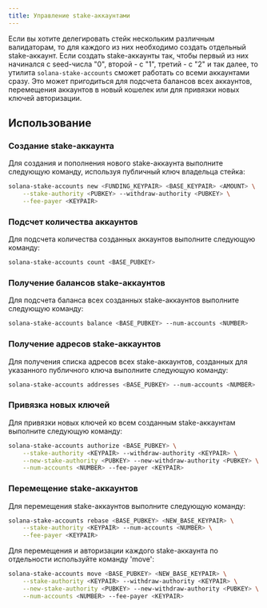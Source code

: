 ```yaml
---
title: Управление stake-аккаунтами
---
```


Если вы хотите делегировать стейк нескольким различным валидаторам, то для каждого из них необходимо создать отдельный stake-аккаунт. Если создать stake-аккаунты так, чтобы первый из них начинался с seed-числа "0", второй - с "1", третий - с "2" и так далее, то утилита `solana-stake-accounts` сможет работать со всеми аккаунтами сразу. Это может пригодиться для подсчета балансов всех аккаунтов, перемещения аккаунтов в новый кошелек или для привязки новых ключей авторизации.

## Использование

### Создание stake-аккаунта

Для создания и пополнения нового stake-аккаунта выполните следующую команду, используя публичный ключ владельца стейка:

```bash
solana-stake-accounts new <FUNDING_KEYPAIR> <BASE_KEYPAIR> <AMOUNT> \
    --stake-authority <PUBKEY> --withdraw-authority <PUBKEY> \
    --fee-payer <KEYPAIR>
```

### Подсчет количества аккаунтов

Для подсчета количества созданных аккаунтов выполните следующую команду:

```bash
solana-stake-accounts count <BASE_PUBKEY>
```

### Получение балансов stake-аккаунтов

Для подсчета баланса всех созданных stake-аккаунтов выполните следующую команду:

```bash
solana-stake-accounts balance <BASE_PUBKEY> --num-accounts <NUMBER>
```

### Получение адресов stake-аккаунтов

Для получения списка адресов всех stake-аккаунтов, созданных для указанного публичного ключа выполните следующую команду:

```bash
solana-stake-accounts addresses <BASE_PUBKEY> --num-accounts <NUMBER>
```

### Привязка новых ключей

Для привязки новых ключей ко всем созданным stake-аккаунтам выполните следующую команду:

```bash
solana-stake-accounts authorize <BASE_PUBKEY> \
    --stake-authority <KEYPAIR> --withdraw-authority <KEYPAIR> \
    --new-stake-authority <PUBKEY> --new-withdraw-authority <PUBKEY> \
    --num-accounts <NUMBER> --fee-payer <KEYPAIR>
```

### Перемещение stake-аккаунтов

Для перемещения stake-аккаунтов выполните следующую команду:

```bash
solana-stake-accounts rebase <BASE_PUBKEY> <NEW_BASE_KEYPAIR> \
    --stake-authority <KEYPAIR> --num-accounts <NUMBER> \
    --fee-payer <KEYPAIR>
```

Для перемещения и авторизации каждого stake-аккаунта по отдельности используйте команду 'move':

```bash
solana-stake-accounts move <BASE_PUBKEY> <NEW_BASE_KEYPAIR> \
    --stake-authority <KEYPAIR> --withdraw-authority <KEYPAIR> \
    --new-stake-authority <PUBKEY> --new-withdraw-authority <PUBKEY> \
    --num-accounts <NUMBER> --fee-payer <KEYPAIR>
```
